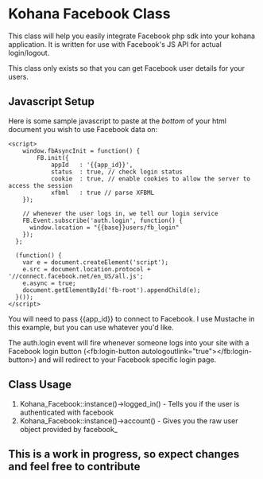 Kohana Facebook Class
===

This class will help you easily integrate Facebook php sdk into your kohana application. It is written for use with Facebook's JS API for actual login/logout.

This class only exists so that you can get Facebook user details for your users.

Javascript Setup
---

Here is some sample javascript to paste at the *bottom* of your html document you wish to use Facebook data on:

	<script>
		window.fbAsyncInit = function() {
			FB.init({
				appId   : '{{app_id}}',
				status  : true, // check login status
				cookie  : true, // enable cookies to allow the server to access the session
				xfbml   : true // parse XFBML
		});

		// whenever the user logs in, we tell our login service
		FB.Event.subscribe('auth.login', function() {
		  window.location = "{{base}}users/fb_login"
		});
	  };

	  (function() {
		var e = document.createElement('script');
		e.src = document.location.protocol + '//connect.facebook.net/en_US/all.js';
		e.async = true;
		document.getElementById('fb-root').appendChild(e);
	  }());
	</script>

You will need to pass {{app_id}} to connect to Facebook. I use Mustache in this example, but you can use whatever you'd like.

The auth.login event will fire whenever someone logs into your site with a Facebook login button (<fb:login-button autologoutlink="true"></fb:login-button>) and will redirect to your Facebook specific login page.

Class Usage
---

 1. Kohana_Facebook::instance()->logged_in() - Tells you if the user is authenticated with facebook
 2. Kohana_Facebook::instance()->account()   - Gives you the raw user object provided by facebook_

This is a work in progress, so expect changes and feel free to contribute
---
